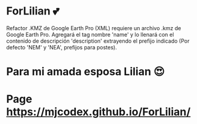 # ForLilian :two_hearts:
Refactor .KMZ de Google Earth Pro (XML)
requiere un archivo .kmz de Google Earth Pro. Agregará el tag nombre 'name'
y lo llenará con el contenido de descripción 'description' extrayendo el prefijo
indicado (Por defecto 'NEM' y 'NEA', prefijos para postes).
# Para mi amada esposa Lilian :heart_eyes:
# Page https://mjcodex.github.io/ForLilian/
